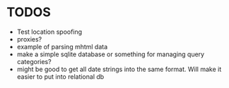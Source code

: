 # TODOS
* Test location spoofing
* proxies?
* example of parsing mhtml data
* make a simple sqlite database or something for managing query categories?
* might be good to get all date strings into the same format. Will make it easier to put into relational db 